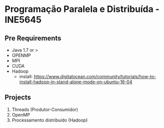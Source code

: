 # Programação Paralela e Distribuída - INE5645

## Pre Requirements
- Java 1.7 or >
- OPENMP
- MPI
- CUDA
- Hadoop
    - install: https://www.digitalocean.com/community/tutorials/how-to-install-hadoop-in-stand-alone-mode-on-ubuntu-16-04

## Projects
1. Threads (Produtor-Consumidor)
2. OpenMP
3. Processamento distribuído (Hadoop)
